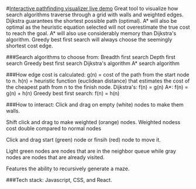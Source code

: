 #[Interactive pathfinding visualizer live demo](https://nellogan.github.io/PathfindingVisualizer)
Great tool to visualize how search algorithms traverse through a grid with walls and weighted edges.
Dijkstra guarantees the shortest possible path (optimal). A* will also be optimal as the heuristic equation selected will not overestimate the true cost to reach the goal. A* will also use considerably memory than Dijkstra's algorithm. Greedy best first search will always choose the seemingly shortest cost edge.


###Search algorithms to choose from:
Breadth first search
Depth first search
Greedy best first search
Dijkstra's algorithm
A* search algorithm


###How edge cost is calculated:
g(n) = cost of the path from the start node to n.
h(n) = heuristic function (euclidean distance) that estimates the cost of the cheapest path from n to the finish node.
Dijkstra's: f(n) = g(n)
A*: f(n) = g(n) + h(n)
Greedy best first search: f(n) = h(n)


###How to interact:
Click and drag on empty (white) nodes to make them walls.

Shift click and drag to make weighted (orange) nodes. Weighted nodess cost double compared to normal nodes

Click and drag start (green) node or finsih (red) node to move it.

Light green nodes are nodes that are in the neighbor queue while gray nodes are nodes that are already visited.

Features the ability to recursively generate a maze.

###Tech stack: 
Javascript, CSS, and React.